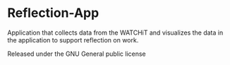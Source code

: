 Reflection-App
======================

Application that collects data from the WATCHiT and visualizes the data in the application to support reflection on work.

Released under the GNU General public license
